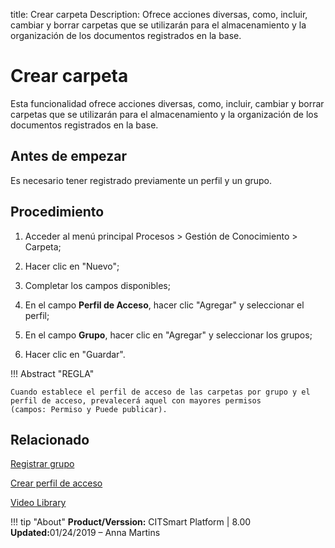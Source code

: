 title: Crear carpeta
Description: Ofrece acciones diversas, como, incluir, cambiar y borrar carpetas que se utilizarán para el almacenamiento y la organización de los documentos registrados en la base.
# Crear carpeta


Esta funcionalidad ofrece acciones diversas, como, incluir, cambiar y borrar
carpetas que se utilizarán para el almacenamiento y la organización de los
documentos registrados en la base.

Antes de empezar
--------------------

Es necesario tener registrado previamente un perfil y un grupo.

Procedimiento
-----------------

1.  Acceder al menú principal Procesos \> Gestión de Conocimiento \> Carpeta;

2.  Hacer clic en "Nuevo";

3.  Completar los campos disponibles;

4.  En el campo **Perfil de Acceso**, hacer clic "Agregar" y seleccionar el
    perfil;

5.  En el campo **Grupo**, hacer clic en "Agregar" y seleccionar los grupos;

6.  Hacer clic en "Guardar".


!!! Abstract "REGLA"

    Cuando establece el perfil de acceso de las carpetas por grupo y el perfil de acceso, prevalecerá aquel con mayores permisos             (campos: Permiso y Puede publicar).


Relacionado
-----------

[Registrar grupo](/es-es/citsmart-platform-8/initial-settings/access-settings/user/register-groups.html)

[Crear perfil de acceso](/es-es/citsmart-platform-8/initial-settings/access-settings/profile/create-profile-access.html)


<i class='fa fa-youtube-play  fa-2x' style='color:#97ce17;vertical-align: middle;'> </i> [Video Library](https://www.youtube.com/playlist?list=PLB5qK2uzf2ROzG1nEl9sfg_Y3Hy6spefP)

!!! tip "About"
    <b>Product/Verssion:</b> CITSmart Platform | 8.00 &nbsp;&nbsp;
    <b>Updated:</b>01/24/2019 – Anna Martins 
